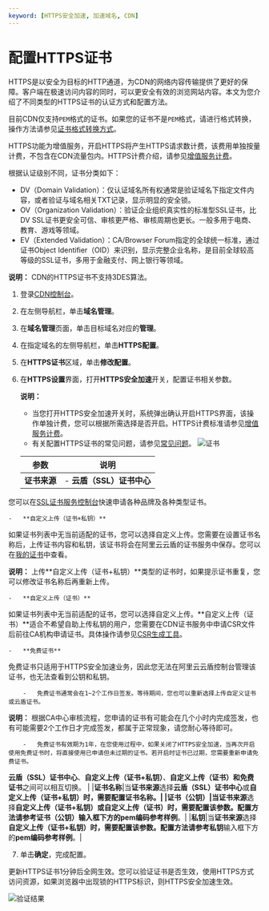 ```yaml
---
keyword: [HTTPS安全加速, 加速域名, CDN]
---
```


# 配置HTTPS证书

HTTPS是以安全为目标的HTTP通道，为CDN的网络内容传输提供了更好的保障。客户端在极速访问内容的同时，可以更安全有效的浏览网站内容。本文为您介绍了不同类型的HTTPS证书的认证方式和配置方法。

目前CDN仅支持`PEM`格式的证书。如果您的证书不是`PEM`格式，请进行格式转换，操作方法请参见[证书格式转换方式](/intl.zh-CN/域名管理/HTTPS配置/证书格式说明.md)。

HTTPS功能为增值服务，开启HTTPS将产生HTTPS请求数计费，该费用单独按量计费，不包含在CDN流量包内。HTTPS计费介绍，请参见[增值服务计费](/intl.zh-CN/产品定价/计费方式/增值服务计费.md)。

根据认证级别不同，证书分类如下：

-   DV（Domain Validation）：仅认证域名所有权通常是验证域名下指定文件内容，或者验证与域名相关TXT记录，显示明显的安全锁。
-   OV（Organization Validation）：验证企业组织真实性的标准型SSL证书，比DV SSL证书更安全可信、审核更严格、审核周期也更长。一般多用于电商、教育、游戏等领域。
-   EV（Extended Validation）：CA/Browser Forum指定的全球统一标准，通过证书Object Identifier（OID）来识别，显示完整企业名称，是目前全球较高等级的SSL证书，多用于金融支付、网上银行等领域。

**说明：** CDN的HTTPS证书不支持3DES算法。

1.  登录[CDN控制台](https://cdn.console.aliyun.com)。

2.  在左侧导航栏，单击**域名管理**。

3.  在**域名管理**页面，单击目标域名对应的**管理**。

4.  在指定域名的左侧导航栏，单击**HTTPS配置**。

5.  在**HTTPS证书**区域，单击**修改配置**。

6.  在**HTTPS设置**界面，打开**HTTPS安全加速**开关，配置证书相关参数。

    **说明：**

    -   当您打开HTTPS安全加速开关时，系统弹出确认开启HTTPS界面，该操作单独计费，您可以根据所需选择是否开启。HTTPS计费标准请参见[增值服务计费](/intl.zh-CN/产品定价/计费方式/增值服务计费.md)。
    -   有关配置HTTPS证书的常见问题，请参见[常见问题](/intl.zh-CN/域名管理/HTTPS配置/常见问题.md)。
    ![证书](https://static-aliyun-doc.oss-cn-hangzhou.aliyuncs.com/assets/img/zh-CN/7781382061/p93720.png)

    |参数|说明|
    |--|--|
    |**证书来源**|    -   **云盾（SSL）证书中心**

您可以在[SSL证书服务控制台](https://yundun.console.aliyun.com/?spm=5176.8232292.domaindetail.24.9498142fSMfoJd&p=cas#/cas/home)快速申请各种品牌及各种类型证书。

    -   **自定义上传（证书+私钥）**

如果证书列表中无当前适配的证书，您可以选择自定义上传。您需要在设置证书名称后，上传证书内容和私钥，该证书将会在阿里云云盾的证书服务中保存。您可以在[我的证书](https://yundun.console.aliyun.com/?spm=5176.2020520110.all.12.16df56a1u1IhI6&p=cas#/cas/home)中查看。

**说明：** 上传**自定义上传（证书+私钥）**类型的证书时，如果提示证书重复，您可以修改证书名称后再重新上传。

    -   **自定义上传（证书）**

如果证书列表中无当前适配的证书，您可以选择自定义上传。**自定义上传（证书）**适合不希望自助上传私钥的用户，您需要在CDN证书服务中申请CSR文件后前往CA机构申请证书。具体操作请参见[CSR生成工具](/intl.zh-CN/服务管理/安全防护/CSR生成工具.md)。

    -   **免费证书**

免费证书只适用于HTTPS安全加速业务，因此您无法在阿里云云盾控制台管理该证书，也无法查看到公钥和私钥。

        -   免费证书通常会在1~2个工作日签发。等待期间，您也可以重新选择上传自定义证书或云盾证书。

**说明：** 根据CA中心审核流程，您申请的证书有可能会在几个小时内完成签发，也有可能需要2个工作日才完成签发，都属于正常现象，请您耐心等待即可。

        -   免费证书有效期为1年，在您使用过程中，如果关闭了HTTPS安全加速，当再次开启使用免费证书时，将直接使用已申请但未过期的证书。若开启时证书已过期，您需要重新申请免费证书。
**云盾（SSL）证书中心**、**自定义上传（证书+私钥）**、**自定义上传（证书）**和**免费证书**之间可以相互切换。 |
    |**证书名称**|当**证书来源**选择**云盾（SSL）证书中心**或**自定义上传（证书+私钥）**时，需要配置证书名称。|
    |**证书（公钥）**|当**证书来源**选择**自定义上传（证书+私钥）**或**自定义上传（证书）**时，需要配置该参数。配置方法请参考**证书（公钥）**输入框下方的**pem编码参考样例**。|
    |**私钥**|当**证书来源**选择**自定义上传（证书+私钥）**时，需要配置该参数。配置方法请参考**私钥**输入框下方的**pem编码参考样例**。|

7.  单击**确定**，完成配置。


更新HTTPS证书1分钟后全网生效。您可以验证证书是否生效，使用HTTPS方式访问资源，如果浏览器中出现锁的HTTPS标识，则HTTPS安全加速生效。

![验证结果](https://static-aliyun-doc.oss-cn-hangzhou.aliyuncs.com/assets/img/zh-CN/4663298951/p3701.png)


